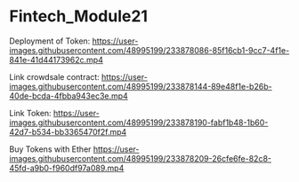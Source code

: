 # Fintech_Module21

Deployment of Token:
https://user-images.githubusercontent.com/48995199/233878086-85f16cb1-9cc7-4f1e-841e-41d44173962c.mp4

Link crowdsale contract:
https://user-images.githubusercontent.com/48995199/233878144-89e48f1e-b26b-40de-bcda-4fbba943ec3e.mp4

Link Token:
https://user-images.githubusercontent.com/48995199/233878190-fabf1b48-1b60-42d7-b534-bb3365470f2f.mp4

Buy Tokens with Ether
https://user-images.githubusercontent.com/48995199/233878209-26cfe6fe-82c8-45fd-a9b0-f960df97a089.mp4


